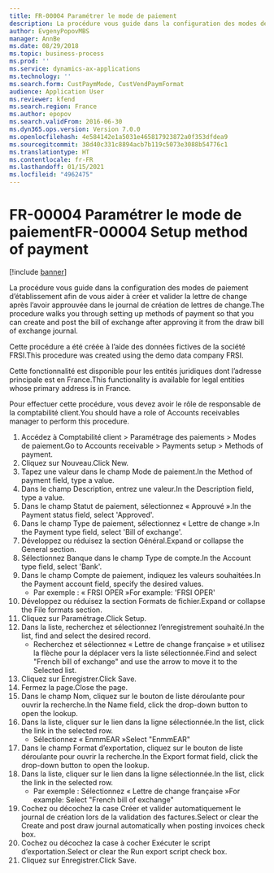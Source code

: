 ```yaml
---
title: FR-00004 Paramétrer le mode de paiement
description: La procédure vous guide dans la configuration des modes de paiement d’établissement afin de vous aider à créer et valider la lettre de change après l’avoir approuvée dans le journal de création de lettres de change.
author: EvgenyPopovMBS
manager: AnnBe
ms.date: 08/29/2018
ms.topic: business-process
ms.prod: ''
ms.service: dynamics-ax-applications
ms.technology: ''
ms.search.form: CustPaymMode, CustVendPaymFormat
audience: Application User
ms.reviewer: kfend
ms.search.region: France
ms.author: epopov
ms.search.validFrom: 2016-06-30
ms.dyn365.ops.version: Version 7.0.0
ms.openlocfilehash: 4e584142e1a5031e465817923872a0f353dfdea9
ms.sourcegitcommit: 38d40c331c8894acb7b119c5073e3088b54776c1
ms.translationtype: HT
ms.contentlocale: fr-FR
ms.lasthandoff: 01/15/2021
ms.locfileid: "4962475"
---
```

# <a name="fr-00004-setup-method-of-payment"></a><span data-ttu-id="4d1a4-103">FR-00004 Paramétrer le mode de paiement</span><span class="sxs-lookup"><span data-stu-id="4d1a4-103">FR-00004 Setup method of payment</span></span>

[!include [banner](../../includes/banner.md)]

<span data-ttu-id="4d1a4-104">La procédure vous guide dans la configuration des modes de paiement d’établissement afin de vous aider à créer et valider la lettre de change après l’avoir approuvée dans le journal de création de lettres de change.</span><span class="sxs-lookup"><span data-stu-id="4d1a4-104">The procedure walks you through setting up methods of payment so that you can create and post the bill of exchange after approving it from the draw bill of exchange journal.</span></span>

<span data-ttu-id="4d1a4-105">Cette procédure a été créée à l’aide des données fictives de la société FRSI.</span><span class="sxs-lookup"><span data-stu-id="4d1a4-105">This procedure was created using the demo data company FRSI.</span></span> 

<span data-ttu-id="4d1a4-106">Cette fonctionnalité est disponible pour les entités juridiques dont l’adresse principale est en France.</span><span class="sxs-lookup"><span data-stu-id="4d1a4-106">This functionality is available for legal entities whose primary address is in France.</span></span>

<span data-ttu-id="4d1a4-107">Pour effectuer cette procédure, vous devez avoir le rôle de responsable de la comptabilité client.</span><span class="sxs-lookup"><span data-stu-id="4d1a4-107">You should have a role of Accounts receivables manager to perform this procedure.</span></span>





1. <span data-ttu-id="4d1a4-108">Accédez à Comptabilité client > Paramétrage des paiements > Modes de paiement.</span><span class="sxs-lookup"><span data-stu-id="4d1a4-108">Go to Accounts receivable > Payments setup > Methods of payment.</span></span>
2. <span data-ttu-id="4d1a4-109">Cliquez sur Nouveau.</span><span class="sxs-lookup"><span data-stu-id="4d1a4-109">Click New.</span></span>
3. <span data-ttu-id="4d1a4-110">Tapez une valeur dans le champ Mode de paiement.</span><span class="sxs-lookup"><span data-stu-id="4d1a4-110">In the Method of payment field, type a value.</span></span>
4. <span data-ttu-id="4d1a4-111">Dans le champ Description, entrez une valeur.</span><span class="sxs-lookup"><span data-stu-id="4d1a4-111">In the Description field, type a value.</span></span>
5. <span data-ttu-id="4d1a4-112">Dans le champ Statut de paiement, sélectionnez « Approuvé ».</span><span class="sxs-lookup"><span data-stu-id="4d1a4-112">In the Payment status field, select 'Approved'.</span></span>
6. <span data-ttu-id="4d1a4-113">Dans le champ Type de paiement, sélectionnez « Lettre de change ».</span><span class="sxs-lookup"><span data-stu-id="4d1a4-113">In the Payment type field, select 'Bill of exchange'.</span></span>
7. <span data-ttu-id="4d1a4-114">Développez ou réduisez la section Général.</span><span class="sxs-lookup"><span data-stu-id="4d1a4-114">Expand or collapse the General section.</span></span>
8. <span data-ttu-id="4d1a4-115">Sélectionnez Banque dans le champ Type de compte.</span><span class="sxs-lookup"><span data-stu-id="4d1a4-115">In the Account type field, select 'Bank'.</span></span>
9. <span data-ttu-id="4d1a4-116">Dans le champ Compte de paiement, indiquez les valeurs souhaitées.</span><span class="sxs-lookup"><span data-stu-id="4d1a4-116">In the Payment account field, specify the desired values.</span></span>
    * <span data-ttu-id="4d1a4-117">Par exemple : « FRSI OPER »</span><span class="sxs-lookup"><span data-stu-id="4d1a4-117">For example: 'FRSI OPER'</span></span>  
10. <span data-ttu-id="4d1a4-118">Développez ou réduisez la section Formats de fichier.</span><span class="sxs-lookup"><span data-stu-id="4d1a4-118">Expand or collapse the File formats section.</span></span>
11. <span data-ttu-id="4d1a4-119">Cliquez sur Paramétrage.</span><span class="sxs-lookup"><span data-stu-id="4d1a4-119">Click Setup.</span></span>
12. <span data-ttu-id="4d1a4-120">Dans la liste, recherchez et sélectionnez l’enregistrement souhaité.</span><span class="sxs-lookup"><span data-stu-id="4d1a4-120">In the list, find and select the desired record.</span></span>
    * <span data-ttu-id="4d1a4-121">Recherchez et sélectionnez « Lettre de change française » et utilisez la flèche pour la déplacer vers la liste sélectionnée.</span><span class="sxs-lookup"><span data-stu-id="4d1a4-121">Find and select "French bill of exchange" and use the arrow to move it to the Selected list.</span></span>  
13. <span data-ttu-id="4d1a4-122">Cliquez sur Enregistrer.</span><span class="sxs-lookup"><span data-stu-id="4d1a4-122">Click Save.</span></span>
14. <span data-ttu-id="4d1a4-123">Fermez la page.</span><span class="sxs-lookup"><span data-stu-id="4d1a4-123">Close the page.</span></span>
15. <span data-ttu-id="4d1a4-124">Dans le champ Nom, cliquez sur le bouton de liste déroulante pour ouvrir la recherche.</span><span class="sxs-lookup"><span data-stu-id="4d1a4-124">In the Name field, click the drop-down button to open the lookup.</span></span>
16. <span data-ttu-id="4d1a4-125">Dans la liste, cliquer sur le lien dans la ligne sélectionnée.</span><span class="sxs-lookup"><span data-stu-id="4d1a4-125">In the list, click the link in the selected row.</span></span>
    * <span data-ttu-id="4d1a4-126">Sélectionnez « EnmmEAR »</span><span class="sxs-lookup"><span data-stu-id="4d1a4-126">Select "EnmmEAR"</span></span>  
17. <span data-ttu-id="4d1a4-127">Dans le champ Format d’exportation, cliquez sur le bouton de liste déroulante pour ouvrir la recherche.</span><span class="sxs-lookup"><span data-stu-id="4d1a4-127">In the Export format field, click the drop-down button to open the lookup.</span></span>
18. <span data-ttu-id="4d1a4-128">Dans la liste, cliquer sur le lien dans la ligne sélectionnée.</span><span class="sxs-lookup"><span data-stu-id="4d1a4-128">In the list, click the link in the selected row.</span></span>
    * <span data-ttu-id="4d1a4-129">Par exemple : Sélectionnez « Lettre de change française »</span><span class="sxs-lookup"><span data-stu-id="4d1a4-129">For example: Select "French bill of exchange"</span></span>  
19. <span data-ttu-id="4d1a4-130">Cochez ou décochez la case Créer et valider automatiquement le journal de création lors de la validation des factures.</span><span class="sxs-lookup"><span data-stu-id="4d1a4-130">Select or clear the Create and post draw journal automatically when posting invoices check box.</span></span>
20. <span data-ttu-id="4d1a4-131">Cochez ou décochez la case à cocher Exécuter le script d’exportation.</span><span class="sxs-lookup"><span data-stu-id="4d1a4-131">Select or clear the Run export script check box.</span></span>
21. <span data-ttu-id="4d1a4-132">Cliquez sur Enregistrer.</span><span class="sxs-lookup"><span data-stu-id="4d1a4-132">Click Save.</span></span>

